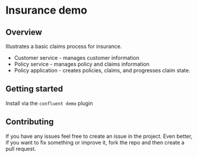 # Insurance demo

## Overview
Illustrates a basic claims process for insurance.
- Customer service - manages customer information
- Policy service - manages policy and claims information
- Policy application - creates policies, claims, and progresses claim state.

## Getting started

Install via the `confluent demo` plugin

## Contributing

If you have any issues feel free to create an issue in the project. Even better, if you want to fix something or improve it, fork the repo and then create a pull request.

